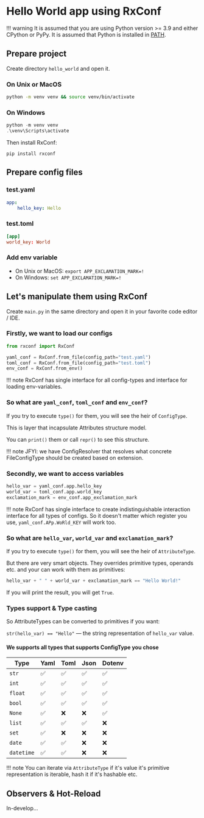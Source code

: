 # Hello World app using RxConf

!!! warning
    It is assumed that you are using Python version >= 3.9 and either CPython or PyPy.
    It is assumed that Python is installed in [PATH](https://en.wikipedia.org/wiki/PATH_\(variable\)).

## Prepare project

Create directory `hello_world` and open it.

### On Unix or MacOS

```bash
python -m venv venv && source venv/bin/activate
```

### On Windows

```powershell
python -m venv venv
.\venv\Scripts\activate
```

Then install RxConf:

```shell
pip install rxconf
```

## Prepare config files

### test.yaml

```yaml
app:
    hello_key: Hello
```

### test.toml

```toml
[app]
world_key: World
```

### Add env variable

- On Unix or MacOS: `export APP_EXCLAMATION_MARK=!`
- On Windows: `set APP_EXCLAMATION_MARK=!`

## Let's manipulate them using RxConf

Create `main.py` in the same directory and open it in your favorite code editor / IDE.

### Firstly, we want to load our configs

```python
from rxconf import RxConf

yaml_conf = RxConf.from_file(config_path="test.yaml")
toml_conf = RxConf.from_file(config_path="test.toml")
env_conf = RxConf.from_env()
```

!!! note
    RxConf has single interface for all config-types and interface for loading env-variables.

### So what are `yaml_conf`, `toml_conf` and `env_conf`?

If you try to execute `type()` for them, you will see the heir of `ConfigType`.

This is layer that incapsulate Attributes structure model.

You can `print()` them or call `repr()` to see this structure.

!!! note
    JFYI: we have ConfigResolver that resolves what concrete FileConfigType should be created based on extension.

### Secondly, we want to access variables

```python
hello_var = yaml_conf.app.hello_key
world_var = toml_conf.app.world_key
exclamation_mark = env_conf.app_exclamation_mark
```

!!! note
    RxConf has single interface to create indistinguishable interaction interface for all types of configs.
    So it doesn't matter which register you use, `yaml_conf.APp.WoRld_KEY` will work too.

### So what are `hello_var`, `world_var` and `exclamation_mark`?

If you try to execute `type()` for them, you will see the heir of `AttributeType`.

But there are very smart objects.
They overrides primitive types, operands etc. and your can work with them as primitives:

```python
hello_var + " " + world_var + exclamation_mark == "Hello World!"
```

If you will print the result, you will get `True`.

### Types support & Type casting

So AttributeTypes can be converted to primitives if you want:

`str(hello_var) == "Hello"` — the string representation of `hello_var` value.

#### We supports all types that supports ConfigType you chose

| Type       | Yaml           | Toml           | Json           | Dotenv         |
|------------|----------------|----------------|----------------|----------------|
| `str`      | ✅              | ✅              | ✅              | ✅              |
| `int`      | ✅              | ✅              | ✅              | ✅              |
| `float`    | ✅              | ✅              | ✅              | ✅              |
| `bool`     | ✅              | ✅              | ✅              | ✅              |
| `None`     | ✅              | ❌              | ❌              | ✅              |
| `list`     | ✅              | ✅              | ✅              | ❌              |
| `set`      | ✅              | ❌              | ❌              | ❌              |
| `date`     | ✅              | ✅              | ❌              | ❌              |
| `datetime` | ✅              | ✅              | ❌              | ❌              |

!!! note
    You can iterate via `AttributeType` if it's value it's primitive representation is iterable,
    hash it if it's hashable etc.

## Observers & Hot-Reload

In-develop...
